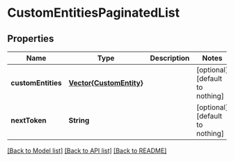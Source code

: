 # CustomEntitiesPaginatedList


## Properties
Name | Type | Description | Notes
------------ | ------------- | ------------- | -------------
**customEntities** | [**Vector{CustomEntity}**](CustomEntity.md) |  | [optional] [default to nothing]
**nextToken** | **String** |  | [optional] [default to nothing]


[[Back to Model list]](../README.md#models) [[Back to API list]](../README.md#api-endpoints) [[Back to README]](../README.md)


